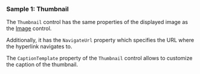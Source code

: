 ### Sample 1: Thumbnail

The `Thumbnail` control has the same properties of the displayed image as the [Image](/docs/controls/bootstrap/Image/{branch}) control.  

Additionally, it has the `NavigateUrl` property which specifies the URL where the hyperlink navigates to.

The `CaptionTemplate` property of the `Thumbnail` control allows to customize the caption of the thumbnail.